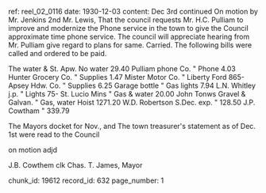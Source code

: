 ref: reel_02_0116
date: 1930-12-03
content: Dec 3rd continued
On motion by Mr. Jenkins 2nd Mr. Lewis,
That the council requests Mr. H.C. Pulliam to improve
and modernize the Phone service in the town to
give the Council approximate time phone service.
The council will appreciate hearing from Mr. Pulliam
give regard to plans for same. Carried.
The following bills were called and ordered to be paid.

The water & St. Apw. No water 29.40
Pulliam phone Co. " Phone 4.03
Hunter Grocery Co. " Supplies 1.47
Mister Motor Co. " Liberty Ford 865-
Apsey Hdw. Co. " Supplies 6.25
Garage bottle " Gas lights 7.94
L.N. Whitley j.p. " Lights 75-
St. Lucio Mins " Gas & water 20.00
John Tonws Gravel & Galvan. " Gas, water Hoist 1271.20
W.D. Robertson S.Dec. exp. " 128.50
J.P. Cowtham " 339.79

The Mayors docket for Nov., and 
The town treasurer's statement as of Dec. 1st
were read to the Council

on motion adjd

J.B. Cowthem clk
Chas. T. James, Mayor

chunk_id: 19612
record_id: 632
page_number: 1

